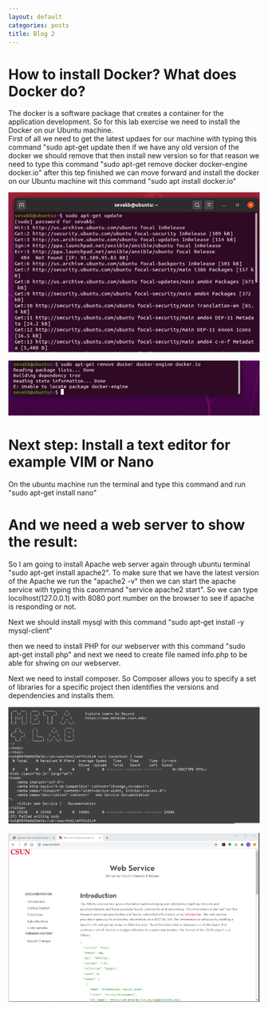 ```yaml
---
layout: default
categories: posts
title: Blog 2
---
```



# How to install Docker? What does Docker do? 

The docker is a software package that creates a container for the application development. So for this lab exercise we need to install the Docker on our Ubuntu machine.  
First of all we need to get the latest updaes for our machine with typing this command "sudo apt-get update then if we have any old version of the docker we should remove that then install new version so for that reason we need to type this command "sudo apt-get remove docker docker-engine docker.io" after this tep finished we can move forward and install the docker on our Ubuntu machine wit this command "sudo apt install docker.io"  


![u1](https://raw.githubusercontent.com/sevak84/sb.github.io/master/docs/_images/cit480-lab2-update.PNG)

![u2](https://raw.githubusercontent.com/sevak84/sb.github.io/master/docs/_images/cit480-lab2-removeoldversion.PNG)

# Next step: Install a text editor for example VIM or Nano

On the ubuntu machine run the terminal and type this command and run "sudo apt-get install nano" 


# And we need a web server to show the result: 

So I am going to install Apache web server again through ubuntu terminal "sudo apt-get install apache2". To make sure that we have the latest version of the Apache we run the "apache2 -v" then we can start the apache service with typing this caommand "service apache2 start". So we can type locolhost(127.0.0.1) with 8080 port number on the browser to see if apache is responding or not. 


Next we should install mysql with this command "sudo apt-get install -y mysql-client" 

then we need to install PHP for our webserver with this command "sudo apt-get install php" and next we need to create file named info.php to be able for shwing on our webserver. 

Next we need to install composer. So Composer allows you to specify a set of libraries for a specific project then identifies the versions and dependencies and installs them.

![composer](https://raw.githubusercontent.com/sevak84/sb.github.io/master/docs/_images/cit480-blog2.PNG)

![locolhost](https://raw.githubusercontent.com/sevak84/sb.github.io/master/docs/_images/cit480-blog2.1.PNG)
